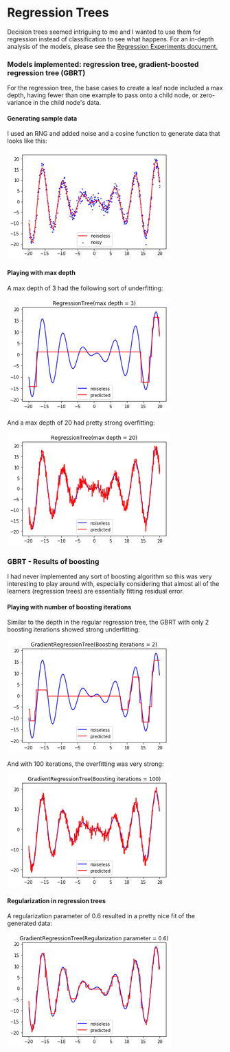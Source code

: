 # Regression Trees

Decision trees seemed intriguing to me and I wanted to use them for regression instead of classification to see what happens. For an in-depth analysis of the models, please see the [Regression Experiments document.](https://github.com/akashc1/projects/blob/master/learning-models/regression-tree/Regression-Experiments.pdf)

### Models implemented: regression tree, gradient-boosted regression tree (GBRT)

For the regression tree, the base cases to create a leaf node included a max depth, having fewer than one example to pass onto a child node, or zero-variance in the child node's data.


#### Generating sample data

I used an RNG and added noise and a cosine function to generate data that looks like this:

![sample-data](code/output_4_0.png)


#### Playing with max depth

A max depth of 3 had the following sort of underfitting:

![depth-3](code/output_6_0.png)

And a max depth of 20 had pretty strong overfitting:

![depth-20](code/output_6_4.png)


### GBRT - Results of boosting

I had never implemented any sort of boosting algorithm so this was very interesting to play around with, especially considering that almost all of the learners (regression trees) are essentially fitting residual error.

#### Playing with number of boosting iterations

Similar to the depth in the regular regression tree, the GBRT with only 2 boosting iterations showed strong underfitting:

![gbrt-iter-2](code/output_8_0.png)

And with 100 iterations, the overfitting was very strong:

![gbrt-iter-2](code/output_8_4.png)

#### Regularization in regression trees

A regularization parameter of 0.6 resulted in a pretty nice fit of the generated data:

![gbrt-reg](code/output_10_2.png)
